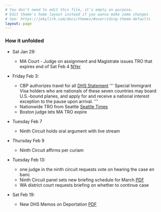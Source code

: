 ```yaml
---
# You don't need to edit this file, it's empty on purpose.
# Edit theme's home layout instead if you wanna make some changes
# See: https://jekyllrb.com/docs/themes/#overriding-theme-defaults
layout: page
---
```

### How it unfolded

* Sat Jan 29:
  + MA Court - Judge on assignment and Magistrate issues TRO that expires end of Sat Feb 4 [NYer][903]

* Friday Feb 3:
  + CBP authorizes travel for all [DHS Statement][13]
'''
  Special Immigrant Visa holders who are nationals of these seven countries
  may board U.S.-bound planes, and apply for and receive a national interest 
  exception to the pause upon arrival.
'''
  + Nationwide TRO from Seattle [Seattle Times][10]
  + Boston judge lets MA TRO expire 

* Tuesday Feb 7 
  + Ninth Circuit holds oral argument with live stream

* Thursday Feb 9
  + Ninth Circuit affirms per curiam

* Tuesday Feb 13:
  + one judge in the ninth circuit requests vote on hearing the case en banc
  + Ninth Circuit panel sets new briefing schedule for March [PDF][901]
  + WA district court requests briefing on whether to continue case

* Sat Feb 19:
  + New DHS Memos on Deportation [PDF][902]

[10]: http://www.seattletimes.com/seattle-news/politics/federal-judge-in-seattle-halts-trumps-immigration-order/
[11]: https://www.whitehouse.gov/the-press-office/2017/01/27/executive-order-protecting-nation-foreign-terrorist-entry-united-states
[12]: http://www.politico.com/f/?id=00000159-f6bd-d173-a959-ffff671a0001
[13]: https://www.dhs.gov/news/2017/02/03/statement-countries-currently-suspended-travel-united-states
[14]: https://www.ca9.uscourts.gov/content/view.php?pk_id=0000000860
[15]: https://en.wikipedia.org/wiki/Legal_challenges_to_Executive_Order_13769
[16]: https://www.newyorker.com/news/news-desk/in-boston-a-late-night-victory-against-trumps-immigration-ban/amp

[901]: https://cdn.ca9.uscourts.gov/datastore/general/2017/02/09/unpublished_procedural_order.pdf
[902]: https://assets.documentcloud.org/documents/3468386/Read-the-memos-signed-by-DHS-Secretary-Kelly-on.pdf
[903]: https://www.newyorker.com/news/news-desk/in-boston-a-late-night-victory-against-trumps-immigration-ban/amp